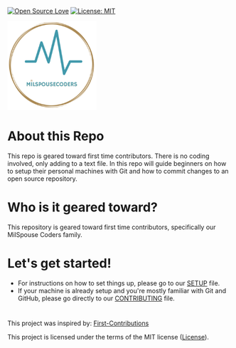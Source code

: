 [![Open Source Love](https://badges.frapsoft.com/os/v1/open-source.png?v=103)](https://github.com/ellerbrock/open-source-badges/)
[![License: MIT](https://img.shields.io/badge/License-MIT-green.svg)](https://opensource.org/licenses/MIT)

<img style="left" src="assets/msc-Logo6inx6inText-TransparentBg.png" width="200" />

# About this Repo

This repo is geared toward first time contributors. There is no coding involved, only adding to a text file.
In this repo will guide beginners on how to setup their personal machines with Git and how to commit changes to an open source repository.

# Who is it geared toward?

This repository is geared toward first time contributors, specifically our MilSpouse Coders family.

# Let's get started!

-   For instructions on how to set things up, please go to our [SETUP](SETUP.md) file.
-   If your machine is already setup and you're mostly familiar with Git and GitHub, please go directly to our [CONTRIBUTING](CONTRIBUTING.md) file.

#

This project was inspired by:
[First-Contributions](https://github.com/firstcontributions/first-contributions)

This project is licensed under the terms of the MIT license ([License](https://github.com/MilSpouseCoders/Hacktoberfest_2020#license)).

